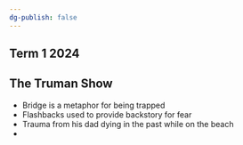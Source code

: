 ```yaml
---
dg-publish: false
---
```

## **Term 1 2024**

## The Truman Show
- Bridge is a metaphor for being trapped
- Flashbacks used to provide backstory for fear
- Trauma from his dad dying in the past while on the beach
- 